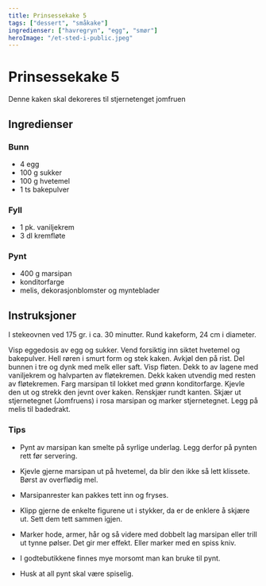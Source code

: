 ```yaml
---
title: Prinsessekake 5
tags: ["dessert", "småkake"]
ingredienser: ["havregryn", "egg", "smør"]
heroImage: "/et-sted-i-public.jpeg"
---
```


# Prinsessekake 5

Denne kaken skal dekoreres til stjernetenget jomfruen

## Ingredienser

### Bunn

- 4 egg
- 100 g sukker
- 100 g hvetemel
- 1 ts bakepulver

### Fyll

- 1 pk. vaniljekrem
- 3 dl kremfløte

### Pynt

- 400 g marsipan
- konditorfarge
- melis, dekorasjonblomster og mynteblader

## Instruksjoner

I stekeovnen ved 175 gr. i ca. 30 minutter. Rund kakeform, 24 cm i diameter.

Visp eggedosis av egg og sukker. Vend forsiktig inn siktet hvetemel og bakepulver. Hell røren i smurt form og stek kaken. Avkjøl den på rist. Del bunnen i tre og dynk med melk eller saft. Visp fløten. Dekk to av lagene med vaniljekrem og halvparten av fløtekremen. Dekk kaken utvendig med resten av fløtekremen. Farg marsipan til lokket med grønn konditorfarge. Kjevle den ut og strekk den jevnt over kaken. Renskjær rundt kanten. Skjær ut stjernetegnet (Jomfruens) i rosa marsipan og marker stjernetegnet. Legg på melis til badedrakt.

### Tips

- Pynt av marsipan kan smelte på syrlige underlag. Legg derfor på pynten rett før servering.

- Kjevle gjerne marsipan ut på hvetemel, da blir den ikke så lett klissete. Børst av overflødig mel.

- Marsipanrester kan pakkes tett inn og fryses.

- Klipp gjerne de enkelte figurene ut i stykker, da er de enklere å skjære ut. Sett dem tett sammen igjen.

- Marker hode, armer, hår og så videre med dobbelt lag marsipan eller trill ut tynne pølser. Det gir mer effekt. Eller marker med en spiss kniv.

- I godtebutikkene finnes mye morsomt man kan bruke til pynt.

- Husk at all pynt skal være spiselig.
